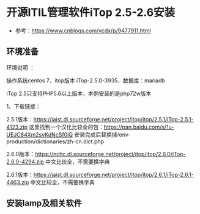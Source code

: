 # 开源ITIL管理软件iTop 2.5-2.6安装

- 参考：https://www.cnblogs.com/vcdx/p/9477911.html

## 环境准备

环境说明 ：

操作系统centos 7、itop版本 iTop-2.5.0-3935、数据库：mariadb

iTop 2.5只支持PHP5.6以上版本，本例安装的是php72w版本

1、下载链接：

  2.5.1版本：https://jaist.dl.sourceforge.net/project/itop/itop/2.5.1/iTop-2.5.1-4123.zip 这里找到一个汉化比较全的包：https://pan.baidu.com/s/1u-UEJC84Xm2svKdNcSf0iQ 安装完成后替换掉/env-production/dictionaries/zh-cn.dict.php

  2.6.0版本：https://nchc.dl.sourceforge.net/project/itop/itop/2.6.0/iTop-2.6.0-4294.zip 中文比较全，不需要换字典

  2.6.1版本：https://jaist.dl.sourceforge.net/project/itop/itop/2.6.1/iTop-2.6.1-4463.zip 中文比较全，不需要换字典


## 安装lamp及相关软件

